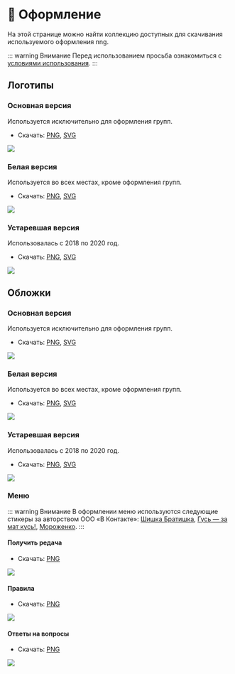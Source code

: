 # 🎨 Оформление

На этой странице можно найти коллекцию доступных для скачивания используемого оформления nng.

::: warning Внимание
Перед использованием просьба ознакомиться с [условиями использования](copy/).
:::

## Логотипы

### Основная версия

Используется исключительно для оформления групп.

* Скачать: [PNG](/assets/images/style/logo/png/main.png), [SVG](/assets/images/style/logo/svg/main.svg)

![](/assets/images/style/logo/svg/main.svg)

### Белая версия

Используется во всех местах, кроме оформления групп.

* Скачать: [PNG](/assets/images/style/logo/png/white.png), [SVG](/assets/images/style/logo/svg/white.svg)

![](/assets/images/style/logo/svg/white.svg)

### Устаревшая версия

Использовалась с 2018 по 2020 год.

* Скачать: [PNG](/assets/images/style/logo/png/old.png), [SVG](/assets/images/style/logo/svg/old.svg)

![](/assets/images/style/logo/svg/old.svg)

## Обложки

### Основная версия

Используется исключительно для оформления групп.

* Скачать: [PNG](/assets/images/style/cover/png/main.png), [SVG](/assets/images/style/cover/svg/main.svg)

![](/assets/images/style/cover/svg/main.svg)

### Белая версия

Используется во всех местах, кроме оформления групп.

* Скачать: [PNG](/assets/images/style/cover/png/white.png), [SVG](/assets/images/style/cover/svg/white.svg)

![](/assets/images/style/cover/svg/white.svg)

### Устаревшая версия

Использовалась с 2018 по 2020 год.

* Скачать: [PNG](/assets/images/style/cover/png/old.png), [SVG](/assets/images/style/cover/svg/old.svg)

![](/assets/images/style/cover/svg/old.svg)

### Меню

::: warning Внимание
В оформлении меню используются следующие стикеры за авторством ООО «В Контакте»: [Шишка Братишка](https://vk.com/stickers/shishka), [Гусь — за мат кусь!](https://vk.com/stickers/politegoose), [Мороженко](https://vk.com/stickers/icecreamy).
:::

#### Получить редача

* Скачать: [PNG](/assets/images/style/cover/png/menu/1.png)

![](/assets/images/style/cover/png/menu/1.png)

#### Правила

* Скачать: [PNG](/assets/images/style/cover/png/menu/2.png)

![](/assets/images/style/cover/png/menu/2.png)

#### Ответы на вопросы

* Скачать: [PNG](/assets/images/style/cover/png/menu/3.png)

![](/assets/images/style/cover/png/menu/3.png)
